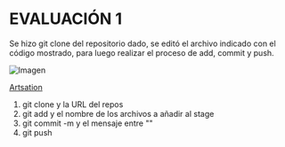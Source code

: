 

# EVALUACIÓN 1 

 Se hizo git clone del repositorio dado, se editó el archivo indicado con el código mostrado, para luego realizar el proceso de add, commit y push.

![Imagen](https://images3.memedroid.com/images/UPLOADED222/5f5004d394021.jpeg)

[Artsation](https://www.artstation.com/artwork/B18Y2k)

1. git clone y la URL del repos
2. git add y el nombre de los archivos a añadir al stage
3. git commit -m y el mensaje entre ""
4. git push

